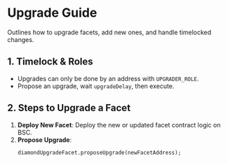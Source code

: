 # Upgrade Guide

Outlines how to upgrade facets, add new ones, and handle timelocked changes.

## 1. Timelock & Roles
- Upgrades can only be done by an address with `UPGRADER_ROLE`.
- Propose an upgrade, wait `upgradeDelay`, then execute.

## 2. Steps to Upgrade a Facet
1. **Deploy New Facet**: Deploy the new or updated facet contract logic on BSC.
2. **Propose Upgrade**: 
   ```solidity
   diamondUpgradeFacet.proposeUpgrade(newFacetAddress);
